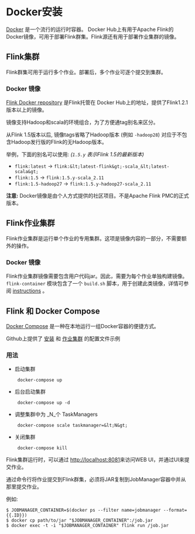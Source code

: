 

# Docker安装

[Docker](https://www.docker.com) 是一个流行的运行时容器。 Docker Hub上有用于Apache Flink的Docker镜像，可用于部署Flink群集。Flink源还有用于部署作业集群的镜像。

## Flink集群

Flink群集可用于运行多个作业。部署后，多个作业可逐个提交到集群。

### Docker 镜像

 [Flink Docker repository](https://hub.docker.com/_/flink/) 是Flink托管在 Docker Hub上的地址，提供了Flink1.2.1版本以上的镜像。

镜像支持Hadoop和scala的环境组合，为了方便通tag别名来区分。

从Flink 1.5版本以后, 镜像tags省略了Hadoop版本 (例如 `-hadoop28`) 对应于不包含Hadoop发行版的Flink的无Hadoop版本。

举例，下面的别名可以使用: _(`1.5.y` 表示Flink 1.5的最新版本)_

*   `flink:latest` → `flink:&lt;latest-flink&gt;-scala_&lt;latest-scala&gt;`
*   `flink:1.5` → `flink:1.5.y-scala_2.11`
*   `flink:1.5-hadoop27` → `flink:1.5.y-hadoop27-scala_2.11`

**注意:**  Docker镜像是由个人方式提供的社区项目。不是Apache Flink PMC的正式版本。

## Flink作业集群

Flink作业集群是运行单个作业的专用集群。这项是镜像内容的一部分，不需要额外的操作。

### Docker 镜像

Flink作业集群镜像需要包含用户代码jar。因此，需要为每个作业单独构建镜像。 `flink-container` 模块包含了一个 `build.sh` 脚本，用于创建此类镜像，详情可参阅 [instructions](https://github.com/apache/flink/blob/release-1.7/flink-container/docker/README.md) 。

## Flink 和 Docker Compose

[Docker Compose](https://docs.docker.com/compose/) 是一种在本地运行一组Docker容器的便捷方式。

Github上提供了 [安装](https://github.com/docker-flink/examples/blob/master/docker-compose.yml) 和 [作业集群](https://github.com/apache/flink/blob/release-1.7/flink-container/docker/docker-compose.yml) 的配置文件示例

### 用法

*   启动集群

    ```
     docker-compose up 
    ```

*   后台启动集群

    ```
     docker-compose up -d 
    ```

*   调整集群中为 _N_个 TaskManagers

    ```
     docker-compose scale taskmanager=&lt;N&gt; 
    ```

*   关闭集群

    ```
     docker-compose kill 
    ```

Flink集群运行时，可以通过 [http://localhost:8081](http://localhost:8081)来访问WEB UI，并通过UI来提交作业。

通过命令行将作业提交到Flink群集，必须将JAR复制到JobManager容器中并从那里提交作业。

例如:

```
$ JOBMANAGER_CONTAINER=$(docker ps --filter name=jobmanager --format={{.ID}})
$ docker cp path/to/jar "$JOBMANAGER_CONTAINER":/job.jar
$ docker exec -t -i "$JOBMANAGER_CONTAINER" flink run /job.jar 
```

